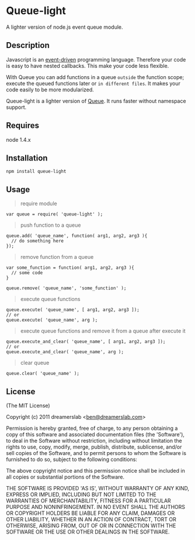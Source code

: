 # Queue-light

A lighter version of node.js event queue module.



## Description

Javascript is an [event-driven](http://bit.ly/ejhOOR) programming language. Therefore your code is easy to have nested callbacks. This make your code less flexible.

With Queue you can add functions in a queue `outside` the function scope; execute the queued functions later or `in different files`. It makes your code easily to be more modularized. 

Queue-light is a lighter version of [Queue](https://github.com/dreamerslab/node.queue). It runs faster without namespace support.



## Requires

node 1.4.x



## Installation

    npm install queue-light



## Usage

> require module

    var queue = require( 'queue-light' );

> push function to a queue

    queue.add( 'queue_name', function( arg1, arg2, arg3 ){
      // do something here
    });

> remove function from a queue

    var some_function = function( arg1, arg2, arg3 ){
      // some code
    }

    queue.remove( 'queue_name', 'some_function' );

> execute queue functions

    queue.execute( 'queue_name', [ arg1, arg2, arg3 ]);
    // or
    queue.execute( 'queue_name', arg );

> execute queue functions and remove it from a queue after execute it

    queue.execute_and_clear( 'queue_name', [ arg1, arg2, arg3 ]);
    // or
    queue.execute_and_clear( 'queue_name', arg );

> clear queue

    queue.clear( 'queue_name' );



## License 

(The MIT License)

Copyright (c) 2011 dreamerslab &lt;ben@dreamerslab.com&gt;

Permission is hereby granted, free of charge, to any person obtaining
a copy of this software and associated documentation files (the
'Software'), to deal in the Software without restriction, including
without limitation the rights to use, copy, modify, merge, publish,
distribute, sublicense, and/or sell copies of the Software, and to
permit persons to whom the Software is furnished to do so, subject to
the following conditions:

The above copyright notice and this permission notice shall be
included in all copies or substantial portions of the Software.

THE SOFTWARE IS PROVIDED 'AS IS', WITHOUT WARRANTY OF ANY KIND,
EXPRESS OR IMPLIED, INCLUDING BUT NOT LIMITED TO THE WARRANTIES OF
MERCHANTABILITY, FITNESS FOR A PARTICULAR PURPOSE AND NONINFRINGEMENT.
IN NO EVENT SHALL THE AUTHORS OR COPYRIGHT HOLDERS BE LIABLE FOR ANY
CLAIM, DAMAGES OR OTHER LIABILITY, WHETHER IN AN ACTION OF CONTRACT,
TORT OR OTHERWISE, ARISING FROM, OUT OF OR IN CONNECTION WITH THE
SOFTWARE OR THE USE OR OTHER DEALINGS IN THE SOFTWARE.